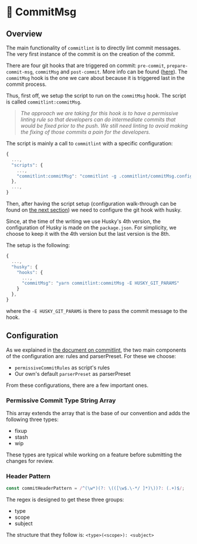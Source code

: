 # 📨 CommitMsg

## Overview

The main functionality of `commitlint` is to directly lint commit messages. The
very first instance of the commit is on the creation of the commit.

There are four git hooks that are triggered on commit: `pre-commit`,
`prepare-commit-msg`, `commitMsg` and `post-commit`. More info can be found
([here](https://git-scm.com/book/en/v2/Customizing-Git-Git-Hooks)).
The `commitMsg` hook is the one we care about because it is triggered last
in the commit process.

Thus, first off, we setup the script to run on the `commitMsg` hook. The script
is called `commitlint:commitMsg`.

> *The approach we are taking for this hook is to have a permissive linting rule
> so that developers can do intermediate commits that would be fixed prior to
> the push. We still need linting to avoid making the fixing of those commits
> a pain for the developers.*

The script is mainly a call to `commitlint` with a specific configuration:

```js
{
  ...,
  "scripts": {
    ...,
    "commitlint:commitMsg": "commitlint -g .commitlint/commitMsg.config.ts"
  },
  ...,
}
```

Then, after having the script setup (configuration walk-through can be found
on [the next section](#configuration)) we need to configure the git hook with
husky.

Since, at the time of the writing we use Husky's 4th version, the configuration
of Husky is made on the `package.json`. For simplicity, we choose to keep it
with the 4th version but the last version is the 8th.

The setup is the following:
```js
{
  ...,
  "husky": {
    "hooks": {
      ...,
      "commitMsg": "yarn commitlint:commitMsg -E HUSKY_GIT_PARAMS"
    }
  },
}
```

where the `-E HUSKY_GIT_PARAMS` is there to pass the commit message to the hook.


## Configuration

As we explained in [the document on commitlint](./commitlint.md), the two main
components of the configuration are: rules and parserPreset. For these we choose:
- `permissiveCommitRules` as script's rules
- Our own's default `parserPreset` as parserPreset

From these configurations, there are a few important ones.

### Permissive Commit Type String Array

This array extends the array that is the base of our convention and adds the
following three types:
- fixup
- stash
- wip

These types are typical while working on a feature before submitting the changes
for review.

### Header Pattern

```js
const commitHeaderPattern = /^(\w*)(?: \(([\w$.\-*/ ]*)\))?: (.+)$/;
```

The regex is designed to get these three groups:
- type
- scope
- subject

The structure that they follow is: `<type>(<scope>): <subject>`
